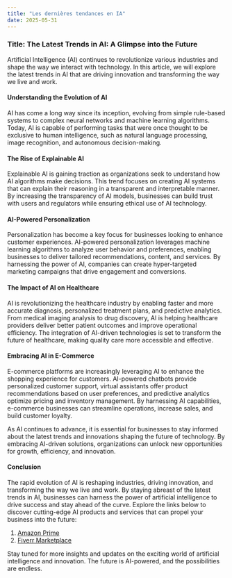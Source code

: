 ```yaml
---
title: "Les dernières tendances en IA"
date: 2025-05-31
---
```


### Title: The Latest Trends in AI: A Glimpse into the Future

Artificial Intelligence (AI) continues to revolutionize various industries and shape the way we interact with technology. In this article, we will explore the latest trends in AI that are driving innovation and transforming the way we live and work.

#### Understanding the Evolution of AI

AI has come a long way since its inception, evolving from simple rule-based systems to complex neural networks and machine learning algorithms. Today, AI is capable of performing tasks that were once thought to be exclusive to human intelligence, such as natural language processing, image recognition, and autonomous decision-making.

#### The Rise of Explainable AI

Explainable AI is gaining traction as organizations seek to understand how AI algorithms make decisions. This trend focuses on creating AI systems that can explain their reasoning in a transparent and interpretable manner. By increasing the transparency of AI models, businesses can build trust with users and regulators while ensuring ethical use of AI technology.

#### AI-Powered Personalization

Personalization has become a key focus for businesses looking to enhance customer experiences. AI-powered personalization leverages machine learning algorithms to analyze user behavior and preferences, enabling businesses to deliver tailored recommendations, content, and services. By harnessing the power of AI, companies can create hyper-targeted marketing campaigns that drive engagement and conversions.

#### The Impact of AI on Healthcare

AI is revolutionizing the healthcare industry by enabling faster and more accurate diagnosis, personalized treatment plans, and predictive analytics. From medical imaging analysis to drug discovery, AI is helping healthcare providers deliver better patient outcomes and improve operational efficiency. The integration of AI-driven technologies is set to transform the future of healthcare, making quality care more accessible and effective.

#### Embracing AI in E-Commerce

E-commerce platforms are increasingly leveraging AI to enhance the shopping experience for customers. AI-powered chatbots provide personalized customer support, virtual assistants offer product recommendations based on user preferences, and predictive analytics optimize pricing and inventory management. By harnessing AI capabilities, e-commerce businesses can streamline operations, increase sales, and build customer loyalty.

As AI continues to advance, it is essential for businesses to stay informed about the latest trends and innovations shaping the future of technology. By embracing AI-driven solutions, organizations can unlock new opportunities for growth, efficiency, and innovation.

#### Conclusion

The rapid evolution of AI is reshaping industries, driving innovation, and transforming the way we live and work. By staying abreast of the latest trends in AI, businesses can harness the power of artificial intelligence to drive success and stay ahead of the curve. Explore the links below to discover cutting-edge AI products and services that can propel your business into the future:

1. [Amazon Prime](https://www.amazon.fr/amazonprime?_encoding=UTF8&primeCampaignId=prime_assoc_ft&tag=zenzen0d-21France)
2. [Fiverr Marketplace](https://go.fiverr.com/visit/?bta=1071918&brand=fiverrmarketplace)

Stay tuned for more insights and updates on the exciting world of artificial intelligence and innovation. The future is AI-powered, and the possibilities are endless.